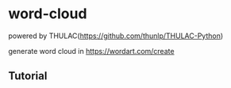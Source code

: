 # word-cloud
powered by THULAC(https://github.com/thunlp/THULAC-Python)

generate word cloud in https://wordart.com/create

## Tutorial
